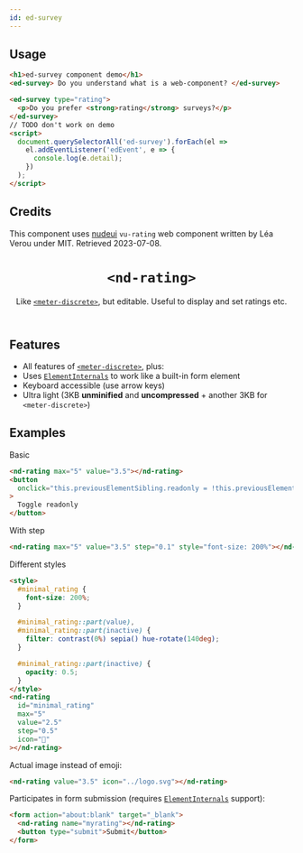 ```yaml
---
id: ed-survey
---
```


## Usage

```html
<h1>ed-survey component demo</h1>
<ed-survey> Do you understand what is a web-component? </ed-survey>

<ed-survey type="rating">
  <p>Do you prefer <strong>rating</strong> surveys?</p>
</ed-survey>
// TODO don't work on demo
<script>
  document.querySelectorAll('ed-survey').forEach(el =>
    el.addEventListener('edEvent', e => {
      console.log(e.detail);
    })
  );
</script>
```

## Credits

This component uses [nudeui](https://github.com/LeaVerou/nudeui/) `vu-rating`
web component written by Léa Verou under MIT. Retrieved 2023-07-08.

<header>

# `<nd-rating>`

Like [`<meter-discrete>`](../meter-discrete/), but editable. Useful to display and set ratings etc.

</header>

<main>

## Features

- All features of [`<meter-discrete>`](../meter-discrete/), plus:
- Uses [`ElementInternals`](https://developer.mozilla.org/en-US/docs/Web/API/ElementInternals) to work like a built-in form element
- Keyboard accessible (use arrow keys)
- Ultra light (3KB **unminified** and **uncompressed** + another 3KB for `<meter-discrete>`)

## Examples

Basic

```html
<nd-rating max="5" value="3.5"></nd-rating>
<button
  onclick="this.previousElementSibling.readonly = !this.previousElementSibling.readonly"
>
  Toggle readonly
</button>
```

With step

```html
<nd-rating max="5" value="3.5" step="0.1" style="font-size: 200%"></nd-rating>
```

Different styles

```html
<style>
  #minimal_rating {
    font-size: 200%;
  }

  #minimal_rating::part(value),
  #minimal_rating::part(inactive) {
    filter: contrast(0%) sepia() hue-rotate(140deg);
  }

  #minimal_rating::part(inactive) {
    opacity: 0.5;
  }
</style>
<nd-rating
  id="minimal_rating"
  max="5"
  value="2.5"
  step="0.5"
  icon="💜"
></nd-rating>
```

Actual image instead of emoji:

```html
<nd-rating value="3.5" icon="../logo.svg"></nd-rating>
```

Participates in form submission (requires [`ElementInternals`](https://developer.mozilla.org/en-US/docs/Web/API/ElementInternals) support):

```html
<form action="about:blank" target="_blank">
  <nd-rating name="myrating"></nd-rating>
  <button type="submit">Submit</button>
</form>
```

</main>
